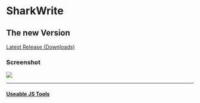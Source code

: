 # SharkWrite
## The new Version

[Latest Release (Downloads)](https://github.com/Sharkbyteprojects/SharkWrite-new/releases/v3.0.0)

### Screenshot

![](https://user-images.githubusercontent.com/40953479/70469948-52050c80-1aca-11ea-821a-73705c75c798.png)

---

#### [Useable JS Tools](https://gist.github.com/Sharkbyteprojects/d40cee9c0300712ac57eba8ab6464d35)